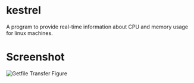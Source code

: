 # kestrel
A program to provide real-time information about CPU and memory usage for linux machines.

# Screenshot
![Getfile Transfer Figure](https://i.imgur.com/5jTkmBJ.png)
